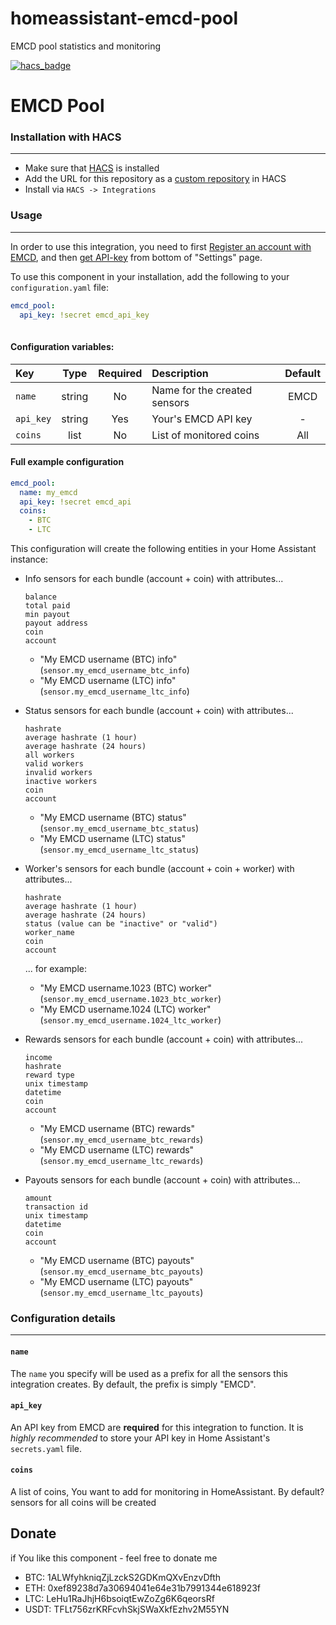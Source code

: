 # homeassistant-emcd-pool
EMCD pool statistics and monitoring

[![hacs_badge](https://img.shields.io/badge/HACS-Custom-orange.svg?style=for-the-badge)](https://github.com/custom-components/hacs)

# EMCD Pool

### Installation with HACS
---
- Make sure that [HACS](https://hacs.xyz/) is installed
- Add the URL for this repository as a [custom repository](https://hacs.xyz/docs/faq/custom_repositories) in HACS
- Install via `HACS -> Integrations`

### Usage
---
In order to use this integration, you need to first [Register an account with EMCD](https://emcd.io/pool/dashboard/registration), and then [get API-key](https://emcd.io/pool/dashboard/settings)  from bottom of "Settings" page.

To use this component in your installation, add the following to your `configuration.yaml` file:

```yaml
emcd_pool:
  api_key: !secret emcd_api_key
  
```

#### Configuration variables:
| Key               | Type   | Required | Description                               | Default |
| :---------------- | :----: | :------: |:--------------------------------------    | :-----: |
| `name`            | string | No       | Name for the created sensors              | EMCD    |
| `api_key`         | string | Yes      | Your's EMCD API key                       | -       |
| `coins`           | list   | No       | List of monitored coins                   | All     |

#### Full example configuration
```yaml
emcd_pool:
  name: my_emcd
  api_key: !secret emcd_api
  coins:
    - BTC
    - LTC
```

This configuration will create the following entities in your Home Assistant instance:
- Info sensors for each bundle (account + coin) with attributes...
  ```
  balance
  total paid
  min payout
  payout address
  coin
  account
  ```
  - "My EMCD username (BTC) info" (`sensor.my_emcd_username_btc_info`)
  - "My EMCD username (LTC) info" (`sensor.my_emcd_username_ltc_info`)

- Status sensors for each bundle (account + coin) with attributes...
  ```
  hashrate
  average hashrate (1 hour)
  average hashrate (24 hours)
  all workers
  valid workers
  invalid workers
  inactive workers
  coin
  account
  ```
  - "My EMCD username (BTC) status" (`sensor.my_emcd_username_btc_status`)
  - "My EMCD username (LTC) status" (`sensor.my_emcd_username_ltc_status`)  

- Worker's sensors for each bundle (account + coin + worker) with attributes...
  ```
  hashrate
  average hashrate (1 hour)
  average hashrate (24 hours)
  status (value can be "inactive" or "valid")
  worker_name
  coin
  account
  ```
  ... for example:
  - "My EMCD username.1023 (BTC) worker" (`sensor.my_emcd_username.1023_btc_worker`)
  - "My EMCD username.1024 (LTC) worker" (`sensor.my_emcd_username.1024_ltc_worker`)

- Rewards sensors for each bundle (account + coin) with attributes...
  ```
  income
  hashrate
  reward type
  unix timestamp
  datetime
  coin
  account
  ```
  - "My EMCD username (BTC) rewards" (`sensor.my_emcd_username_btc_rewards`)
  - "My EMCD username (LTC) rewards" (`sensor.my_emcd_username_ltc_rewards`)

- Payouts sensors for each bundle (account + coin) with attributes...
  ```
  amount
  transaction id
  unix timestamp
  datetime  
  coin
  account
  ```
  - "My EMCD username (BTC) payouts" (`sensor.my_emcd_username_btc_payouts`)
  - "My EMCD username (LTC) payouts" (`sensor.my_emcd_username_ltc_payouts`)

### Configuration details
---

#### `name`
The `name` you specify will be used as a prefix for all the sensors this integration creates. By default, the prefix is simply "EMCD".

#### `api_key`
An API key from EMCD are **required** for this integration to function.  It is *highly recommended* to store your API key in Home Assistant's `secrets.yaml` file.

#### `coins`
A list of coins, You want to add for monitoring in HomeAssistant. By default? sensors for all coins will be created

## Donate

if You like this component - feel free to donate me

* BTC: 1ALWfyhkniqZjLzckS2GDKmQXvEnzvDfth 
* ETH: 0xef89238d7a30694041e64e31b7991344e618923f
* LTC: LeHu1RaJhjH6bsoiqtEwZoZg6K6qeorsRf
* USDT: TFLt756zrKRFcvhSkjSWaXkfEzhv2M55YN
